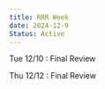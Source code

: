 ```yaml
---
title: RRR Week
date: 2024-12-9
Status: Active
---
```


Tue 12/10
: Final Review

Thu 12/12
: Final Review
